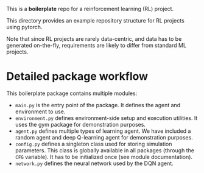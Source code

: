 This is a **boilerplate** repo for a reinforcement learning (RL) project.

This directory provides an example repository structure for RL projects using pytorch.

Note that since RL projects are rarely data-centric, and data has to be generated on-the-fly, requirements are likely to differ from standard ML projects.

# Detailed package workflow

This boilerplate package contains multiple modules:

- `main.py` is the entry point of the package. It defines the agent and environment to use.
- `environment.py` defines environment-side setup and execution utilities. It uses the gym package for demonstration purposes.
- `agent.py` defines multiple types of learning agent. We have included a random agent and deep Q-learning agent for demonstration purposes.
- `config.py` defines a singleton class used for storing simulation parameters. This class is globally available in all packages (through the `CFG` variable). It has to be initialized once (see module documentation).
- `network.py` defines the neural network used by the DQN agent.
